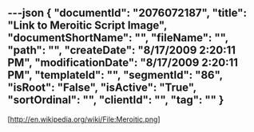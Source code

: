 ---json
{
  "documentId": "2076072187",
  "title": "Link to Meroitic Script Image",
  "documentShortName": "",
  "fileName": "",
  "path": "",
  "createDate": "8/17/2009 2:20:11 PM",
  "modificationDate": "8/17/2009 2:20:11 PM",
  "templateId": "",
  "segmentId": "86",
  "isRoot": "False",
  "isActive": "True",
  "sortOrdinal": "",
  "clientId": "",
  "tag": ""
}
---

[http://en.wikipedia.org/wiki/File:Meroitic.png]
